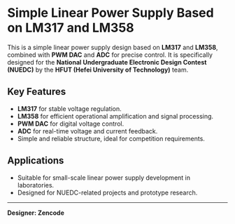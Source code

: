 # Simple Linear Power Supply Based on LM317 and LM358

This is a simple linear power supply design based on **LM317** and **LM358**, combined with **PWM DAC** and **ADC** for precise control. It is specifically designed for the **National Undergraduate Electronic Design Contest (NUEDC)** by the **HFUT (Hefei University of Technology)** team.

## Key Features
- **LM317** for stable voltage regulation.
- **LM358** for efficient operational amplification and signal processing.
- **PWM DAC** for digital voltage control.
- **ADC** for real-time voltage and current feedback.
- Simple and reliable structure, ideal for competition requirements.

## Applications
- Suitable for small-scale linear power supply development in laboratories.
- Designed for NUEDC-related projects and prototype research.

---

**Designer: Zencode**

